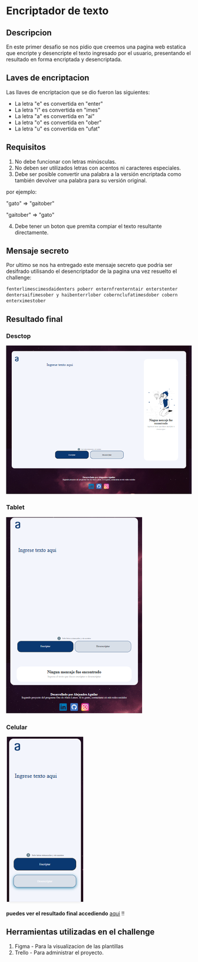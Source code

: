 #  Encriptador de texto

## Descripcion

En este primer desafio se nos pidio que creemos una pagina web estatica que encripte y desencripte el texto ingresado por el usuario, presentando el resultado en forma encriptada y desencriptada.



## Laves de encriptacion
Las llaves de encriptacion que se dio fueron las siguientes:
* La letra "e" es convertida en "enter"
* La letra "i" es convertida en "imes"
* La letra "a" es convertida en "ai"
* La letra "o" es convertida en "ober"
* La letra "u" es convertida en "ufat"

## Requisitos
1. No debe funcionar con letras minúsculas.
2. No deben ser utilizados letras con acentos ni caracteres especiales.
3. Debe ser posible convertir una palabra a la versión encriptada como también devolver una palabra para su versión original.

por ejemplo:

"gato" => "gaitober"

"gaitober" => "gato" 

4. Debe tener un boton que premita compiar el texto resultante directamente.

## Mensaje secreto
Por ultimo se nos ha entregado este mensaje secreto que podria ser desifrado utilisando el desencriptador de la pagina una vez resuelto el challenge:

<p>

    fenterlimescimesdaidenters poberr enternfrenterntair enterstenter dentersaifimesober y haibenterrlober cobernclufatimesdober cobern enterximestober

</p>

## Resultado final
### Desctop 
![imagen desctop](sussets/img/Captura.PNG)
### Tablet
![imagen tablet](sussets/img/Captura2.PNG)
### Celular 
![imagen celular](sussets/img/Captura3.PNG)


**puedes ver el resultado final accediendo** 
[aqui](https://alejandroaguilar98.github.io/Proyecto_alura-Encriptador/
) !!

## Herramientas utilizadas en el challenge
1. Figma - Para la visualizacion de las plantillas
2. Trello - Para administrar el proyecto.